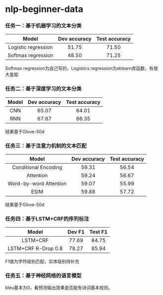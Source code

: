 # nlp-beginner-data

### 任务一：基于机器学习的文本分类

| Model     | Dev accuracy | Test accuracy |
| :---:     | :---:        | :---:         |
| Logistic regression | 51.75 | 71.50 |
| Softmax regression | 48.50 | 71.25 |

Softmax regression为自己写的，Logistics regression为sklearn库函数，有很大差距

### 任务二：基于深度学习的文本分类

| Model     | Dev accuracy | Test accuracy |
| :---:     | :---:        | :---:         |
| CNN | 65.07 | 64.01 |
| RNN | 67.67 | 66.35 |

结果基于Glove-50d

### 任务三：基于注意力机制的文本匹配

| Model     | Dev accuracy | Test accuracy |
| :---:     | :---:        | :---:         |
| Conditional Encoding | 59.31 | 56.54 |
| Attention | 59.24 | 56.67 |
| Word-by-word Attention | 59.07 | 55.99 |
| ESIM | 59.88 | 57.72 |

结果基于Glove-50d

### 任务四：基于LSTM+CRF的序列标注

| Model     | Dev F1 | Test F1 |
| :---:     | :---:        | :---:         |
| LSTM+CRF | 77.69 | 84.75 |
| LSTM+CRF R-Drop 0.8 | 78.27 | 85.94 |

F1值为字符级别匹配，实体级别待补充

### 任务五：基于神经网络的语言模型

bleu基本为0，看预测输出效果是否能有诗词基本规则。

